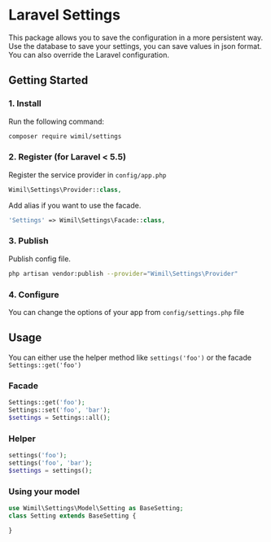 # Laravel Settings

This package allows you to save the configuration in a more persistent way. Use the database to save your settings, you can save values in json format. You can also override the Laravel configuration.

## Getting Started

### 1. Install

Run the following command:

```bash
composer require wimil/settings
```

### 2. Register (for Laravel < 5.5)

Register the service provider in `config/app.php`

```php
Wimil\Settings\Provider::class,
```

Add alias if you want to use the facade.

```php
'Settings' => Wimil\Settings\Facade::class,
```

### 3. Publish

Publish config file.

```bash
php artisan vendor:publish --provider="Wimil\Settings\Provider"
```


### 4. Configure

You can change the options of your app from `config/settings.php` file

## Usage

You can either use the helper method like `settings('foo')` or the facade `Settings::get('foo')`

### Facade

```php
Settings::get('foo');
Settings::set('foo', 'bar');
$settings = Settings::all();
```

### Helper

```php
settings('foo');
settings('foo', 'bar');
$settings = settings();
```

### Using your model

```php
use Wimil\Settings\Model\Setting as BaseSetting;
class Setting extends BaseSetting {

}
```
